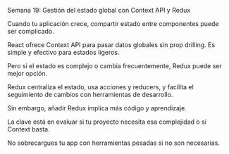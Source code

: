 Semana 19: Gestión del estado global con Context API y Redux

Cuando tu aplicación crece, compartir estado entre componentes puede ser complicado.

React ofrece Context API para pasar datos globales sin prop drilling. Es simple y efectivo para estados ligeros.

Pero si el estado es complejo o cambia frecuentemente, Redux puede ser mejor opción.

Redux centraliza el estado, usa acciones y reducers, y facilita el seguimiento de cambios con herramientas de desarrollo.

Sin embargo, añadir Redux implica más código y aprendizaje.

La clave está en evaluar si tu proyecto necesita esa complejidad o si Context basta.

No sobrecargues tu app con herramientas pesadas si no son necesarias.